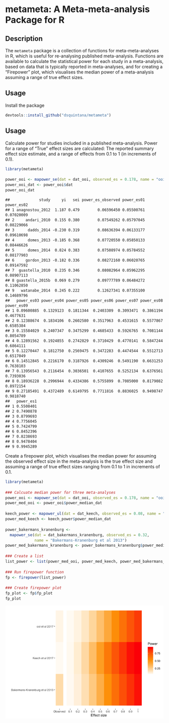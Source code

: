 
# metameta: A Meta-meta-analysis Package for R

## Description

The `metameta` package is a collection of functions for
meta-meta-analyses in R, which is useful for re-analysing published
meta-analysis. Functions are available to calculate the statistical
power for each study in a meta-analysis, based on data that is typically
reported in meta-analyses, and for creating a “Firepower” plot, which
visualises the median power of a meta-analysis assuming a range of true
effect sizes.

## Usage

Install the package

``` r
devtools::install_github("dsquintana/metameta")
```

## Usage

Calculate power for studies included in a published meta-analysis. Power
for a range of “True” effect sizes are calculated: The reported summary
effect size estimate, and a range of effects from 0.1 to 1 (in
increments of 0.1).

``` r
library(metameta)

power_ooi <- mapower_se(dat = dat_ooi, observed_es = 0.178, name = "ooi et al 2017")
power_ooi_dat <- power_ooi$dat
power_ooi_dat
```

    ##             study     yi   sei power_es_observed power_es01 power_es02
    ## 1 anagnostou_2012  1.187 0.479        0.06596450 0.05500761 0.07020009
    ## 2     andari_2010  0.155 0.380        0.07549262 0.05797045 0.08229066
    ## 3      dadds_2014 -0.230 0.319        0.08636394 0.06133177 0.09610698
    ## 4      domes_2013 -0.185 0.368        0.07720550 0.05850133 0.08446626
    ## 5      domes_2014  0.824 0.383        0.07508974 0.05784552 0.08177903
    ## 6     gordon_2013 -0.182 0.336        0.08272160 0.06020765 0.09147592
    ## 7  guastella_2010  0.235 0.346        0.08082964 0.05962295 0.08907113
    ## 8 guastella_2015b  0.069 0.279        0.09777789 0.06484272 0.11062850
    ## 9   watanabe_2014  0.245 0.222        0.12627341 0.07355100 0.14689796
    ##   power_es03 power_es04 power_es05 power_es06 power_es07 power_es08 power_es09
    ## 1 0.09600885  0.1329123  0.1811344  0.2403309  0.3093471  0.3861194  0.4677631
    ## 2 0.12388674  0.1834106  0.2602580  0.3517963  0.4531615  0.5577867  0.6585384
    ## 3 0.15584029  0.2407347  0.3475299  0.4685433  0.5926765  0.7081144  0.8054789
    ## 4 0.12891562  0.1924855  0.2742829  0.3710429  0.4770141  0.5847244  0.6864111
    ## 5 0.12270447  0.1812750  0.2569475  0.3472283  0.4474544  0.5512713  0.6517049
    ## 6 0.14512845  0.2216170  0.3187926  0.4309246  0.5491190  0.6631253  0.7638103
    ## 7 0.13956543  0.2116454  0.3036501  0.4107655  0.5252134  0.6376561  0.7393036
    ## 8 0.18936228  0.2996944  0.4334386  0.5755899  0.7085000  0.8179082  0.8972154
    ## 9 0.27185491  0.4372489  0.6149795  0.7711816  0.8836025  0.9498747  0.9818740
    ##   power_es1
    ## 1 0.5508401
    ## 2 0.7490878
    ## 3 0.8799693
    ## 4 0.7756045
    ## 5 0.7424799
    ## 6 0.8452396
    ## 7 0.8238693
    ## 8 0.9478404
    ## 9 0.9945289

Create a firepower plot, which visualises the median power for assuming
the observed effect size in the meta-analysis is the true effect size
and assuming a range of true effect sizes ranging from 0.1 to 1 in
increments of 0.1.

``` r
library(metameta)

### Calcuate median power for three meta-analyses
power_ooi <- mapower_se(dat = dat_ooi, observed_es = 0.178, name = "ooi et al 2017")
power_med_ooi <- power_ooi$power_median_dat

keech_power <- mapower_ul(dat = dat_keech, observed_es = 0.08, name = "Keech et al 2017")
power_med_keech <- keech_power$power_median_dat

power_bakermans_kranenburg <- 
  mapower_se(dat = dat_bakermans_kranenburg, observed_es = 0.32, 
             name = "Bakermans-Kranenburg et al 2013")
power_med_bakermans_kranenburg <- power_bakermans_kranenburg$power_median_dat

### Create a list
list_power <- list(power_med_ooi, power_med_keech, power_med_bakermans_kranenburg)

### Run firepower function
fp <- firepower(list_power)

### Create firepower plot
fp_plot <- fp$fp_plot
fp_plot
```

![](README_files/figure-gfm/unnamed-chunk-3-1.png)<!-- -->
